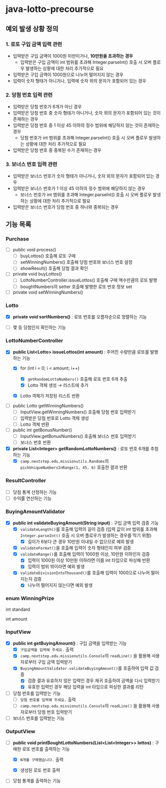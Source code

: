 # java-lotto-precourse

## 예외 발생 상황 정의
### 1. 로또 구입 금액 입력 관련
- 입력받은 구입 금액이 1000원 미만이거나, **10만원을 초과하는 경우**
  - 입력받은 구입 금액이 int 범위를 초과해 Integer.parseInt() 호출 시 오버 플로우 발생하는 상황에 대한 처리 추가적으로 필요
- 입력받은 구입 금액이 1000원으로 나누어 떨어지지 않는 경우
- 입력이 숫자 형태가 아니거나, 입력에 숫자 외의 문자가 포함되어 있는 경우

### 2. 당첨 번호 입력 관련
- 입력받은 당첨 번호가 6개가 아닌 경우
- 입력받은 당첨 번호 중 숫자 형태가 아니거나, 숫자 외의 문자가 포함되어 있는 것이 존재하는 경우
- 입력받은 당첨 번호 중 1 이상 45 이하의 정수 범위에 해당하지 않는 것이 존재하는 경우
  - 당첨 번호가 int 범위를 초과해 Integer.parseInt() 호출 시 오버 플로우 발생하는 상황에 대한 처리 추가적으로 필요
- 입력받은 당첨 번호 중 중복된 수가 존재하는 경우

### 3. 보너스 번호 입력 관련
- 입력받은 보너스 번호가 숫자 형태가 아니거나, 숫자 외의 문자가 포함되어 있는 경우
- 입력받은 보너스 번호가 1 이상 45 이하의 정수 범위에 해당하지 않는 경우
  - 보너스 번호가 int 범위를 초과해 Integer.parseInt() 호출 시 오버 플로우 발생하는 상황에 대한 처리 추가적으로 필요
- 입력받은 보너스 번호가 당첨 번호 중 하나와 중복되는 경우

## 기능 목록
### Purchase

- [ ]  public void process()
    - [ ]  buyLottos() 호출해 로또 구매
    - [ ]  setWinningNumbers() 호출해 당첨 번호와 보너스 번호 설정
    - [ ]  showResult() 호출해 당첨 결과 확인
- [ ]  private void buyLottos()
    - [ ]  LottoNumberController.issueLottos() 호출해 구매 액수만큼의 로또 발행
    - [ ]  boughtNumbers의 setter 호출해 발행한 로또 번호 정보 set
- [ ]  private void setWinningNumbers()

### Lotto
- [x] **private void sortNumbers()** \: 로또 번호를 오름차순으로 정렬하는 기능

- [ ]  몇 등 당첨인지 확인하는 기능

### LottoNumberController
- [x] **public List\<Lotto> issueLottos(int amount)** \: 주어진 수량만큼 로또를 발행하는 기능
    - [x] for (int i = 0; i < amount; i++)
        - [x] `getRandomLottoNumbers()` 호출해 로또 번호 6개 추출
        - [x] Lotto 객체 생성 → 리스트에 추가
    - [x] Lotto 객체가 저장된 리스트 반환


- [ ]  public Lotto getWinningNumbers()
    - [ ]  InputView.getWinningNumbers() 호출해 당첨 번호 입력받기
    - [ ]  입력받은 당첨 번호로 Lotto 객체 생성
    - [ ]  Lotto 객체 반환
- [ ]  public int getBonusNumber()
    - [ ]  InputView.getBonusNumbers() 호출해 보너스 번호 입력받기
    - [ ]  보너스 번호 반환

- [x] **private List\<Integer> getRandomLottoNumbers()** \: 로또 번호 6개를 추첨하는 기능
    - [x] `camp.nextstep.edu.missionutils.Randoms`의 `pickUniqueNumbersInRange(1, 45, 6)` 호출한 결과 반환

### ResultController
- [ ]  당첨 통계 산정하는 기능
- [ ]  수익률 연산하는 기능

### BuyingAmountValidator
- [x] **public int validateBuyingAmount(String input)**
\: 구입 금액 입력 검증 기능 
  - [x] `validateLength()`를 호출해 입력의 길이 검증 (입력 값이 int 범위를 초과해 `Integer.parseInt()` 호출 시 오버 플로우가 발생하는 경우를 막기 위함)
    - [x] 길이가 6보다 큰 경우 10만원 이내일 수 없으므로 예외 발생
  - [x] `validateFormat()`을 호출해 입력이 숫자 형태인지 여부 검증
  - [x] `validateRange()`를 호출해 입력이 1000원 이상, 10만원 이하인지 검증
    - [x] 입력이 1000원 이상 10만원 이하라면 이를 int 타입으로 파싱해 반환
    - [x] 입력이 범위 밖이라면 예외 발생
  - [x] `validateDivisionIntoThousand()`를 호출해 입력이 1000으로 나누어 떨어지는지 검증
    - [x] 나누어 떨어지지 않는다면 예외 발생

### enum WinningPrize
int standard

int amount

### InputView
- [x]  **public int getBuyingAmount()** \: 구입 금액을 입력받는 기능
    - [x] `구입금액을 입력해 주세요.` 출력
    - [x] `camp.nextstep.edu.missionutils.Console`의 `readLine()` 을 활용해 사용자로부터 구입 금액 입력받기
    - [x] `BuyingAmountValidator.validateBuyingAmount()`를 호출하여 입력 값 검증
      - [x] 검증 결과 유효하지 않은 입력인 경우 재귀 호출하여 금액을 다시 입력받기
      - [x] 유효한 입력인 경우 해당 입력을 int 타입으로 파싱한 결과를 리턴
- [ ]  당첨 번호를 입력받는 기능
    - [ ]  `당첨 번호를 입력해 주세요.` 출력
    - [ ]  `camp.nextstep.edu.missionutils.Console`의 `readLine()` 을 활용해 사용자로부터 당첨 번호 입력받기
- [ ]  보너스 번호를 입력받는 기능

### OutputView
- [ ] **public void printBoughtLottoNumbers(List<List\<Integer>> lottos)** \: 구매한 로또 번호를 출력하는 기능
    - [x] `N개를 구매했습니다.` 출력
    - [x] 생성된 로또 번호 출력


- [ ]  당첨 통계를 출력하는 기능
